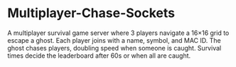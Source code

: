 # Multiplayer-Chase-Sockets
A multiplayer survival game server where 3 players navigate a 16×16 grid to escape a ghost. Each player joins with a name, symbol, and MAC ID. The ghost chases players, doubling speed when someone is caught. Survival times decide the leaderboard after 60s or when all are caught.
